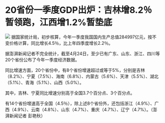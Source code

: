 # 20省份一季度GDP出炉：吉林增8.2％暂领跑，江西增1.2%暂垫底

![](https://inews.gtimg.com/om_bt/O9GJadF8z6em2x4pILOrY4Qrw88PSyCy_wuQJMJ6PuGOUAA/1000)
据国家统计局，初步核算，今年一季度我国国内生产总值284997亿元，按不变价格计算，同比增长4.5％，比上年四季度增长2.2％。

据澎湃新闻记者不完全统计，截至4月24日，至少已有广东、山东、浙江、四川等20个省份公布了今年一季度经济数据。

同比增速方面，20个省份中，有8个省份增速超过或等于5%，分别是吉林（8.2%）、宁夏（7.5%）、海南（6.8%）、内蒙古（5.6%）、天津（5.5%）、湖北（5.1%）、青海（5.1%）、山西（5.0%）。

其中，吉林、宁夏同比增速分别高于全国3.7个百分点、3个百分点。

有14个省份增速高于全国（4.5％），除上述8个省份外，还包括浙江（4.9%）、广西（4.9%）、云南（4.8%）、山东（4.7%）、重庆（4.7%）、辽宁（4.7%）。（澎湃新闻记者
彭艳秋）

